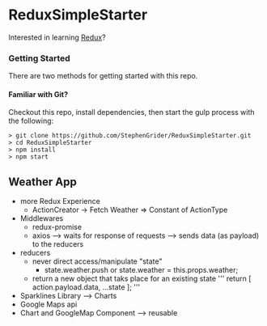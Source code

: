 # ReduxSimpleStarter

Interested in learning [Redux](https://www.udemy.com/react-redux/)?

### Getting Started

There are two methods for getting started with this repo.

#### Familiar with Git?
Checkout this repo, install dependencies, then start the gulp process with the following:

```
> git clone https://github.com/StephenGrider/ReduxSimpleStarter.git
> cd ReduxSimpleStarter
> npm install
> npm start
```

## Weather App

- more Redux Experience
  - ActionCreator -> Fetch Weather => Constant of ActionType
- Middlewares
  - redux-promise
  - axios --> waits for response of requests --> sends data (as payload) to the reducers
- reducers  
  - never direct access/manipulate "state"
    - state.weather.push  or state.weather = this.props.weather;
  - return a new object that taks place for an existing state ''' return [ action.payload.data, ...state ]; '''
- Sparklines Library --> Charts
- Google Maps api
- Chart and GoogleMap Component --> reusable
